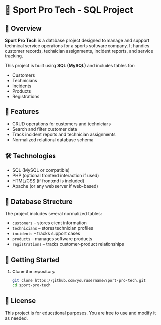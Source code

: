 # 🏀 Sport Pro Tech - SQL Project

## 📘 Overview

**Sport Pro Tech** is a database project designed to manage and support technical service operations for a sports software company. It handles customer records, technician assignments, incident reports, and service tracking.

This project is built using **SQL (MySQL)** and includes tables for:
- Customers
- Technicians
- Incidents
- Products
- Registrations

## 🎯 Features

- CRUD operations for customers and technicians
- Search and filter customer data
- Track incident reports and technician assignments
- Normalized relational database schema

## 🛠 Technologies

- SQL (MySQL or compatible)
- PHP (optional frontend interaction if used)
- HTML/CSS (if frontend is included)
- Apache (or any web server if web-based)

## 🧱 Database Structure

The project includes several normalized tables:
- `customers` – stores client information
- `technicians` – stores technician profiles
- `incidents` – tracks support cases
- `products` – manages software products
- `registrations` – tracks customer-product relationships

## 🚀 Getting Started

1. Clone the repository:
   ```bash
   git clone https://github.com/yourusername/sport-pro-tech.git
   cd sport-pro-tech

## 📄 License
This project is for educational purposes. You are free to use and modify it as needed.

